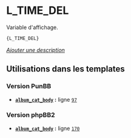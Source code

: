 # L_TIME_DEL


Variable d'affichage.

```html
{L_TIME_DEL}
```

[*Ajouter une description*](https://fa-tvars.appspot.com/var/L_TIME_DEL)

## Utilisations dans les templates

### Version PunBB
* __[`album_cat_body`](../tpl/var/punbb/album_cat_body.md#readme) :__ ligne [`97`](../tpl/src/punbb/album_cat_body.tpl#L97)

### Version phpBB2
* __[`album_cat_body`](../tpl/var/subsilver/album_cat_body.md#readme) :__ ligne [`170`](../tpl/src/subsilver/album_cat_body.tpl#L170)